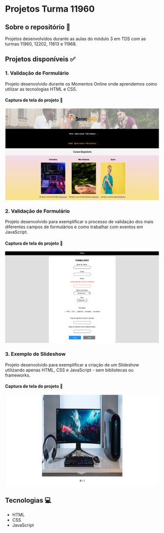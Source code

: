 # Projetos Turma 11960

## Sobre o repositório 📝
Projetos desenvolvidos durante as aulas do módulo 3 em TDS com as turmas 11960, 12202, 11813 e 11968.

## Projetos disponíveis ✅

### 1. Validação de Formulário
Projeto desenvolvido durante os Momentos Online onde aprendemos como utilizar as tecnologias HTML e CSS.
#### Captura de tela do projeto 📸
<img src="img1.png" height="300">

### 2. Validação de Formulário
Projeto desenvolvido para exemplificar o processo de validação dos mais diferentes campos de formulários e como trabalhar com eventos em JavaScript.

#### Captura de tela do projeto 📸
<img src="img2.png" height="300">

### 3. Exemplo de Slideshow
Projeto desenvolvido para exemplificar a criação de um Slideshow utilizando apenas HTML, CSS e JavaScript - sem bibliotecas ou frameworks.

#### Captura de tela do projeto 📸
<img src="img3.png" height="300">

## Tecnologias 💻
- HTML
- CSS
- JavaScript